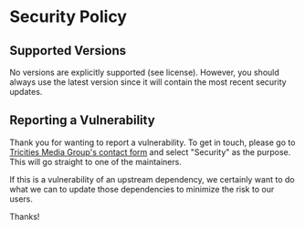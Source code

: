 # Security Policy

## Supported Versions

No versions are explicitly supported (see license). However, you should always use the latest version since it will contain the most recent security updates.

## Reporting a Vulnerability

Thank you for wanting to report a vulnerability. To get in touch, please go to [Tricities Media Group's contact form](https://tricitiesmediagroup.com/contact) and select "Security" as the purpose. This will go straight to one of the maintainers. 

If this is a vulnerability of an upstream dependency, we certainly want to do what we can to update those dependencies to minimize the risk to our users.

Thanks!
